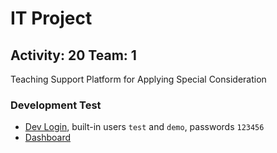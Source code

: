 # IT Project

## Activity: 20 Team: 1
Teaching Support Platform for Applying Special Consideration

### Development Test
- [Dev Login](http://121.41.46.143:8081/login.html), built-in users `test` and `demo`, passwords `123456`
- [Dashboard](http://121.41.46.143:8081/profile.html)
